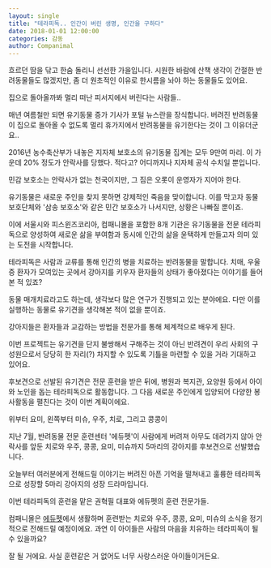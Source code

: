 ```yaml
---
layout: single
title: "테라피독.. 인간이 버린 생명, 인간을 구하다"
date: 2018-01-01 12:00:00
categories: 감동
author: Companimal
---
```


흐르던 땀을 닦고 한숨 돌리니 선선한 가을입니다. 시원한 바람에 산책 생각이 간절한 반려동물들도 많겠지만, 좀 더 원초적인 이유로 한시름을 놔야 하는 동물들도 있어요.

집으로 돌아올까봐 멀리 떠난 피서지에서 버린다는 사람들..

매년 여름철만 되면 유기동물 증가 기사가 포털 뉴스란을 장식합니다. 버려진 반려동물이 집으로 돌아올 수 없도록 멀리 휴가지에서 반려동물을 유기한다는 것이 그 이유더군요..

2016년 농수축산부가 내놓은 지자체 보호소의 유기동물 집계는 모두 9만여 마리. 이 가운데 20% 정도가 안락사를 당했다. 적다고? 어디까지나 지자체 공식 수치일 뿐입니다.

민감 보호소는 안락사가 없는 천국이지만, 그 짐은 오롯이 운영자가 지어야 한다.

유기동물은 새로운 주인을 찾지 못하면 강제적인 죽음을 맞이합니다. 이를 막고자 동물 보호단체와 '삼송 보호소'와 같은 민간 보호소가 나서지만, 상황은 나빠질 뿐이죠.

이에 서울시와 피스윈즈코리아, 컴패니몰을 포함한 8개 기관은 유기동물을 전문 테라피독으로 양성하여 새로운 삶을 부여함과 동시에 인간의 삶을 윤택하게 만들고자 의미 있는 도전을 시작합니다.

테라피독은 사람과 교류를 통해 인간의 병을 치료하는 반려동물을 말합니다. 치매, 우울증 환자가 모여있는 곳에서 강아지를 키우자 환자들의 상태가 좋아졌다는 이야기를 들어본 적 있죠?

동물 매개치료라고도 하는데, 생각보다 많은 연구가 진행되고 있는 분야에요. 다만 이를 실행하는 동물로 유기견을 생각해본 적이 없을 뿐이죠.

강아지들은 환자들과 교감하는 방법을 전문가를 통해 체계적으로 배우게 된다.

이번 프로젝트는 유기견을 단지 불쌍해서 구해주는 것이 아닌 반려견이 우리 사회의 구성원으로서 당당히 한 자리(?) 차지할 수 있도록 기틀을 마련할 수 있을 거라 기대하고 있어요.

후보견으로 선발된 유기견은 전문 훈련을 받은 뒤에, 병원과 복지관, 요양원 등에서 아이와 노인을 돕는 테라피독으로 활동합니다. 그 다음 새로운 주인에게 입양되어 다양한 봉사활동을 펼친다는 것이 이번 계획이에요.

위부터 요미, 왼쪽부터 미슈, 우주, 치로, 그리고 콩콩이

지난 7월, 반려동물 전문 훈련센터 '에듀펫'이 사람에게 버려져 아무도 데려가지 않아 안락사를 앞둔 치로와 우주, 콩콩, 요미, 미슈까지 5마리의 강아지를 후보견으로 선발했습니다.

오늘부터 여러분에게 전해드릴 이야기는 버려진 아픈 기억을 떨쳐내고 훌륭한 테라피독으로 성장할 5마리 강아지의 성장 드라마입니다.

이번 테라피독의 훈련을 맡은 권혁필 대표와 에듀펫의 훈련 전문가들.

컴패니몰은 [에듀펫](https://edupetcenter.modoo.at/)에서 생활하며 훈련받는 치로와 우주, 콩콩, 요미, 미슈의 소식을 정기적으로 전해드릴 예정이에요. 과연 이 아이들은 사람의 마음을 치유하는 테라피독이 될 수 있을까요?

잘 될 거에요. 사실 훈련같은 거 없어도 너무 사랑스러운 아이들이거든요.
